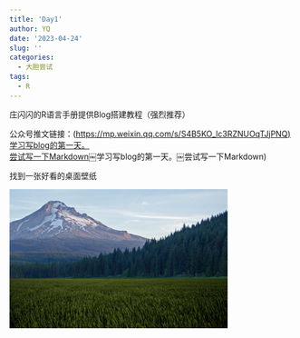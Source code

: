 ```yaml
---
title: 'Day1'
author: YQ
date: '2023-04-24'
slug: ''
categories:
  - 大胆尝试
tags:
  - R
---
```


庄闪闪的R语言手册提供Blog搭建教程（强烈推荐）

公众号推文链接：([https://mp.weixin.qq.com/s/S4B5KO_lc3RZNUOqTJjPNQ)  
学习写blog的第一天。  
尝试写一下Markdown](https://mp.weixin.qq.com/s/S4B5KO_lc3RZNUOqTJjPNQ)￼学习写blog的第一天。￼尝试写一下Markdown)

找到一张好看的桌面壁纸

<img src="fba5379081294c8eb15ca9df31d81e85.jpg" width="385"/>
